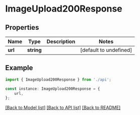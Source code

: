 # ImageUpload200Response


## Properties

Name | Type | Description | Notes
------------ | ------------- | ------------- | -------------
**url** | **string** |  | [default to undefined]

## Example

```typescript
import { ImageUpload200Response } from './api';

const instance: ImageUpload200Response = {
    url,
};
```

[[Back to Model list]](../README.md#documentation-for-models) [[Back to API list]](../README.md#documentation-for-api-endpoints) [[Back to README]](../README.md)
